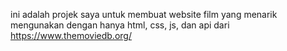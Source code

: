 ini adalah projek saya untuk membuat website film yang menarik mengunakan dengan hanya html, css, js, dan api dari https://www.themoviedb.org/
